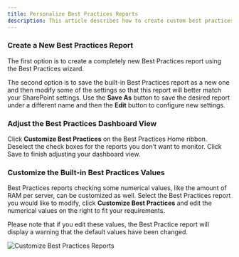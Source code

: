 ```yaml
---
title: Personalize Best Practices Reports
description: This article describes how to create custom best practices reports in SPDocKit.
---
```

### Create a New Best Practices Report

The first option is to create a completely new Best Practices report using the Best Practices wizard.

The second option is to save the built-in Best Practices report as a new one and then modify some of the settings so that this report will better match your SharePoint settings. Use the __Save As__ button to save the desired report under a different name and then the __Edit__ button to configure new settings.

### Adjust the Best Practices Dashboard View
Click __Customize Best Practices__ on the Best Practices Home ribbon. Deselect the check boxes for the reports you don’t want to monitor. Click Save to finish adjusting your dashboard view.

### Customize the Built-in Best Practices Values
Best Practices reports checking some numerical values, like the amount of RAM per server, can be customized as well. Select the Best Practices report you would like to modify, click __Customize Best Practices__ and edit the numerical values on the right to fit your requirements. 

Please note that if you edit these values, the Best Practice report will display a warning that the default values have been changed.

![Customize Best Practices Reports](#img/customize-best-practices.png)


